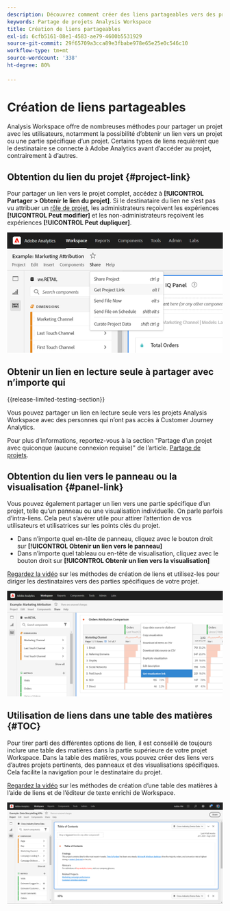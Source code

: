```yaml
---
description: Découvrez comment créer des liens partageables vers des projets ou des visualisations
keywords: Partage de projets Analysis Workspace
title: Création de liens partageables
exl-id: 6cfb5161-08e1-4583-ae79-4600b5531929
source-git-commit: 29f65709a3cca89e3fbabe978e65e25e0c546c10
workflow-type: tm+mt
source-wordcount: '338'
ht-degree: 80%

---
```


# Création de liens partageables

Analysis Workspace offre de nombreuses méthodes pour partager un projet avec les utilisateurs, notamment la possibilité d’obtenir un lien vers un projet ou une partie spécifique d’un projet. Certains types de liens requièrent que le destinataire se connecte à Adobe Analytics avant d’accéder au projet, contrairement à d’autres.

## Obtention du lien du projet {#project-link}

Pour partager un lien vers le projet complet, accédez à **[!UICONTROL Partager > Obtenir le lien du projet]**. Si le destinataire du lien ne s’est pas vu attribuer un [rôle de projet](https://experienceleague.adobe.com/docs/analytics/analyze/analysis-workspace/curate-share/share-projects.html?lang=fr), les administrateurs reçoivent les expériences **[!UICONTROL Peut modifier]** et les non-administrateurs reçoivent les expériences **[!UICONTROL Peut dupliquer]**.

![](assets/get-project-link.png)

## Obtenir un lien en lecture seule à partager avec n’importe qui

{{release-limited-testing-section}}

Vous pouvez partager un lien en lecture seule vers les projets Analysis Workspace avec des personnes qui n’ont pas accès à Customer Journey Analytics.

Pour plus d’informations, reportez-vous à la section &quot;Partage d’un projet avec quiconque (aucune connexion requise)&quot; de l’article. [Partage de projets](/help/analysis-workspace/curate-share/share-projects.md).

## Obtention du lien vers le panneau ou la visualisation {#panel-link}

Vous pouvez également partager un lien vers une partie spécifique d’un projet, telle qu’un panneau ou une visualisation individuelle. On parle parfois d’intra-liens. Cela peut s’avérer utile pour attirer l’attention de vos utilisateurs et utilisatrices sur les points clés du projet.

* Dans n’importe quel en-tête de panneau, cliquez avec le bouton droit sur **[!UICONTROL Obtenir un lien vers le panneau]**
* Dans n’importe quel tableau ou en-tête de visualisation, cliquez avec le bouton droit sur **[!UICONTROL Obtenir un lien vers la visualisation]**

[Regardez la vidéo](https://experienceleague.adobe.com/docs/analytics-learn/tutorials/analysis-workspace/visualizations/intra-linking-in-analysis-workspace.html?lang=fr) sur les méthodes de création de liens et utilisez-les pour diriger les destinataires vers des parties spécifiques de votre projet.

![](assets/get-viz-link.png)

## Utilisation de liens dans une table des matières {#TOC}

Pour tirer parti des différentes options de lien, il est conseillé de toujours inclure une table des matières dans la partie supérieure de votre projet Workspace. Dans la table des matières, vous pouvez créer des liens vers d’autres projets pertinents, des panneaux et des visualisations spécifiques. Cela facilite la navigation pour le destinataire du projet.

[Regardez la vidéo](https://experienceleague.adobe.com/docs/analytics-learn/tutorials/analysis-workspace/navigating-workspace-projects/create-a-toc-in-analysis-workspace.html?lang=fr) sur les méthodes de création d’une table des matières à l’aide de liens et de l’éditeur de texte enrichi de Workspace.

![](assets/toc.png)
